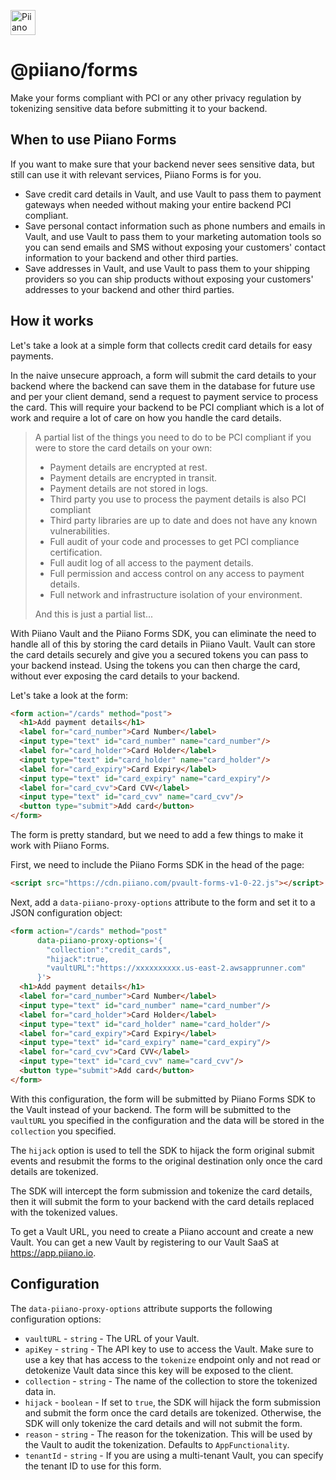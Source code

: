 <p>
  <a href="https://piiano.com/pii-data-privacy-vault/">
    <picture>
      <source media="(prefers-color-scheme: dark)" srcset="https://docs.piiano.com/img/logo-developers-dark.svg">
      <source media="(prefers-color-scheme: light)" srcset="https://docs.piiano.com/img/logo-developers.svg">
      <img alt="Piiano Vault" src="https://docs.piiano.com/img/logo-developers.svg" height="40" />
    </picture>
  </a>
</p>

# @piiano/forms

Make your forms compliant with PCI or any other privacy regulation by tokenizing sensitive data before submitting it to
your backend.

## When to use Piiano Forms

If you want to make sure that your backend never sees sensitive data, but still can use it with relevant services,
Piiano Forms is for you.

- Save credit card details in Vault, and use Vault to pass them to payment gateways when needed without making your
  entire backend PCI compliant.
- Save personal contact information such as phone numbers and emails in Vault, and use Vault to pass them to your
  marketing automation tools so you can send emails and SMS without exposing your customers' contact information to your
  backend and other third parties.
- Save addresses in Vault, and use Vault to pass them to your shipping providers so you can ship products without
  exposing your customers' addresses to your backend and other third parties.

## How it works

Let's take a look at a simple form that collects credit card details for easy payments.

In the naive unsecure approach, a form will submit the card details to your backend where the backend can save them in
the database for future use and per your client demand, send a request to payment service to process the card.
This will require your backend to be PCI compliant which is a lot of work and require a lot of care on how you handle
the card details.

> A partial list of the things you need to do to be PCI compliant if you were to store the card details on your own:
> - Payment details are encrypted at rest.
> - Payment details are encrypted in transit.
> - Payment details are not stored in logs.
> - Third party you use to process the payment details is also PCI compliant
> - Third party libraries are up to date and does not have any known vulnerabilities.
> - Full audit of your code and processes to get PCI compliance certification.
> - Full audit log of all access to the payment details.
> - Full permission and access control on any access to payment details.
> - Full network and infrastructure isolation of your environment.
>
> And this is just a partial list...

With Piiano Vault and the Piiano Forms SDK, you can eliminate the need to handle all of this by storing the card details
in Piiano Vault.
Vault can store the card details securely and give you a secured tokens you can pass to your backend instead.
Using the tokens you can then charge the card, without ever exposing the card details to your backend.

Let's take a look at the form:

```html
<form action="/cards" method="post">
  <h1>Add payment details</h1>
  <label for="card_number">Card Number</label>
  <input type="text" id="card_number" name="card_number"/>
  <label for="card_holder">Card Holder</label>
  <input type="text" id="card_holder" name="card_holder"/>
  <label for="card_expiry">Card Expiry</label>
  <input type="text" id="card_expiry" name="card_expiry"/>
  <label for="card_cvv">Card CVV</label>
  <input type="text" id="card_cvv" name="card_cvv"/>
  <button type="submit">Add card</button>
</form>
```

The form is pretty standard, but we need to add a few things to make it work with Piiano Forms.

First, we need to include the Piiano Forms SDK in the head of the page:

```html
<script src="https://cdn.piiano.com/pvault-forms-v1-0-22.js"></script>
```

Next, add a `data-piiano-proxy-options` attribute to the form and set it to a JSON configuration object:

```html
<form action="/cards" method="post"
      data-piiano-proxy-options='{
        "collection":"credit_cards",
        "hijack":true,
        "vaultURL":"https://xxxxxxxxxx.us-east-2.awsapprunner.com"
      }'>
  <h1>Add payment details</h1>
  <label for="card_number">Card Number</label>
  <input type="text" id="card_number" name="card_number"/>
  <label for="card_holder">Card Holder</label>
  <input type="text" id="card_holder" name="card_holder"/>
  <label for="card_expiry">Card Expiry</label>
  <input type="text" id="card_expiry" name="card_expiry"/>
  <label for="card_cvv">Card CVV</label>
  <input type="text" id="card_cvv" name="card_cvv"/>
  <button type="submit">Add card</button>
</form>
```

With this configuration, the form will be submitted by Piiano Forms SDK to the Vault instead of your backend.
The form will be submitted to the `vaultURL` you specified in the configuration and the data will be stored in
the `collection` you specified.

The `hijack` option is used to tell the SDK to hijack the form original submit events and resubmit the forms to the
original destination only once the card details are tokenized.

The SDK will intercept the form submission and tokenize the card details, then it will submit the form to your backend
with the card details replaced with the tokenized values.

To get a Vault URL, you need to create a Piiano account and create a new Vault.
You can get a new Vault by registering to our Vault SaaS at https://app.piiano.io.

## Configuration

The `data-piiano-proxy-options` attribute supports the following configuration options:

- `vaultURL` - `string` - The URL of your Vault.
- `apiKey` - `string` - The API key to use to access the Vault. Make sure to use a key that has access to the `tokenize`
  endpoint only and not read or detokenize Vault data since this key will be exposed to the client.
- `collection` - `string` - The name of the collection to store the tokenized data in.
- `hijack` - `boolean` - If set to `true`, the SDK will hijack the form submission and submit the form once the card
  details are tokenized. Otherwise, the SDK will only tokenize the card details and will not submit the form.
- `reason` - `string` - The reason for the tokenization. This will be used by the Vault to audit the tokenization.
  Defaults to `AppFunctionality`.
- `tenantId` - `string` - If you are using a multi-tenant Vault, you can specify the tenant ID to use for this form.

